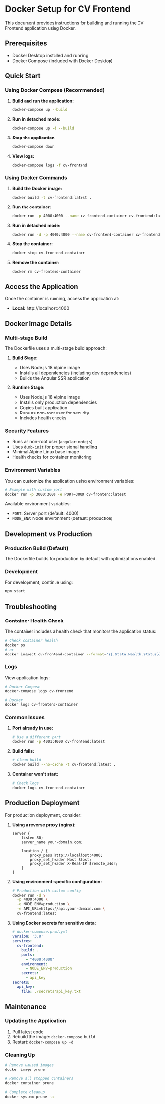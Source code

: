 # Docker Setup for CV Frontend

This document provides instructions for building and running the CV Frontend application using Docker.

## Prerequisites

- Docker Desktop installed and running
- Docker Compose (included with Docker Desktop)

## Quick Start

### Using Docker Compose (Recommended)

1. **Build and run the application:**
   ```bash
   docker-compose up --build
   ```

2. **Run in detached mode:**
   ```bash
   docker-compose up -d --build
   ```

3. **Stop the application:**
   ```bash
   docker-compose down
   ```

4. **View logs:**
   ```bash
   docker-compose logs -f cv-frontend
   ```

### Using Docker Commands

1. **Build the Docker image:**
   ```bash
   docker build -t cv-frontend:latest .
   ```

2. **Run the container:**
   ```bash
   docker run -p 4000:4000 --name cv-frontend-container cv-frontend:latest
   ```

3. **Run in detached mode:**
   ```bash
   docker run -d -p 4000:4000 --name cv-frontend-container cv-frontend:latest
   ```

4. **Stop the container:**
   ```bash
   docker stop cv-frontend-container
   ```

5. **Remove the container:**
   ```bash
   docker rm cv-frontend-container
   ```

## Access the Application

Once the container is running, access the application at:
- **Local:** http://localhost:4000

## Docker Image Details

### Multi-stage Build
The Dockerfile uses a multi-stage build approach:

1. **Build Stage:** 
   - Uses Node.js 18 Alpine image
   - Installs all dependencies (including dev dependencies)
   - Builds the Angular SSR application

2. **Runtime Stage:**
   - Uses Node.js 18 Alpine image
   - Installs only production dependencies
   - Copies built application
   - Runs as non-root user for security
   - Includes health checks

### Security Features
- Runs as non-root user (`angular:nodejs`)
- Uses `dumb-init` for proper signal handling
- Minimal Alpine Linux base image
- Health checks for container monitoring

### Environment Variables

You can customize the application using environment variables:

```bash
# Example with custom port
docker run -p 3000:3000 -e PORT=3000 cv-frontend:latest
```

Available environment variables:
- `PORT`: Server port (default: 4000)
- `NODE_ENV`: Node environment (default: production)

## Development vs Production

### Production Build (Default)
The Dockerfile builds for production by default with optimizations enabled.

### Development
For development, continue using:
```bash
npm start
```

## Troubleshooting

### Container Health Check
The container includes a health check that monitors the application status:
```bash
# Check container health
docker ps
# or
docker inspect cv-frontend-container --format='{{.State.Health.Status}}'
```

### Logs
View application logs:
```bash
# Docker Compose
docker-compose logs cv-frontend

# Docker
docker logs cv-frontend-container
```

### Common Issues

1. **Port already in use:**
   ```bash
   # Use a different port
   docker run -p 4001:4000 cv-frontend:latest
   ```

2. **Build fails:**
   ```bash
   # Clean build
   docker build --no-cache -t cv-frontend:latest .
   ```

3. **Container won't start:**
   ```bash
   # Check logs
   docker logs cv-frontend-container
   ```

## Production Deployment

For production deployment, consider:

1. **Using a reverse proxy (nginx):**
   ```nginx
   server {
       listen 80;
       server_name your-domain.com;
       
       location / {
           proxy_pass http://localhost:4000;
           proxy_set_header Host $host;
           proxy_set_header X-Real-IP $remote_addr;
       }
   }
   ```

2. **Using environment-specific configuration:**
   ```bash
   # Production with custom config
   docker run -d \
     -p 4000:4000 \
     -e NODE_ENV=production \
     -e API_URL=https://api.your-domain.com \
     cv-frontend:latest
   ```

3. **Using Docker secrets for sensitive data:**
   ```yaml
   # docker-compose.prod.yml
   version: '3.8'
   services:
     cv-frontend:
       build: .
       ports:
         - "4000:4000"
       environment:
         - NODE_ENV=production
       secrets:
         - api_key
   secrets:
     api_key:
       file: ./secrets/api_key.txt
   ```

## Maintenance

### Updating the Application
1. Pull latest code
2. Rebuild the image: `docker-compose build`
3. Restart: `docker-compose up -d`

### Cleaning Up
```bash
# Remove unused images
docker image prune

# Remove all stopped containers
docker container prune

# Complete cleanup
docker system prune -a
```
